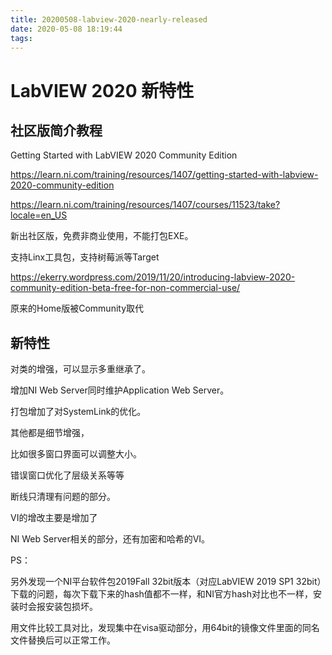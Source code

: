 ```yaml
---
title: 20200508-labview-2020-nearly-released
date: 2020-05-08 18:19:44
tags:
---
```


# LabVIEW 2020 新特性

## 社区版简介教程

Getting Started with LabVIEW 2020 Community Edition

https://learn.ni.com/training/resources/1407/getting-started-with-labview-2020-community-edition

https://learn.ni.com/training/resources/1407/courses/11523/take?locale=en_US

 

新出社区版，免费非商业使用，不能打包EXE。

支持Linx工具包，支持树莓派等Target

https://ekerry.wordpress.com/2019/11/20/introducing-labview-2020-community-edition-beta-free-for-non-commercial-use/

原来的Home版被Community取代

## 新特性 

对类的增强，可以显示多重继承了。

增加NI Web Server同时维护Application Web Server。

打包增加了对SystemLink的优化。

其他都是细节增强，

比如很多窗口界面可以调整大小。

错误窗口优化了层级关系等等

断线只清理有问题的部分。

VI的增改主要是增加了

NI Web Server相关的部分，还有加密和哈希的VI。



PS：

另外发现一个NI平台软件包2019Fall 32bit版本（对应LabVIEW 2019 SP1 32bit）下载的问题，每次下载下来的hash值都不一样，和NI官方hash对比也不一样，安装时会报安装包损坏。

用文件比较工具对比，发现集中在visa驱动部分，用64bit的镜像文件里面的同名文件替换后可以正常工作。